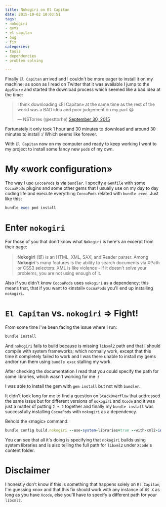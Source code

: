 ```yaml
---
title: Nokogiri on El Capitan
date: 2015-10-02 10:03:51
tags:
- nokogiri
- gems
- el capitan
- bug
- fix
categories:
- tools
- dependencies
- problem solving

---
```


Finally `El Capitan` arrived and I couldn't be more eager to install it on my machine; as soon as I read on Twitter that it was available I jump to the `AppStore` and started the download process which seemed like a bad idea at the time:

<blockquote class="twitter-tweet" lang="en"><p lang="en" dir="ltr">I think downloading «El Capitan» at the same time as the rest of the world was a BAD idea and poor judgement on my part 😂</p> — NSTorres (@esttorhe) <a href="https://twitter.com/esttorhe/status/649289668773715973">September 30, 2015</a></blockquote>

<script async src="http://platform.twitter.com/widgets.js" charset="utf-8"></script>

<!--more-->

Fortunately it only took 1 hour and 30 minutes to download and around 30 minutes to install :/ Which seems like forever.

With `El Capitan` now on my computer and ready to keep working I went to my project to install some fancy new `pod`s of my own.

# My «work configuration»

The way I use `CocoaPods` is via `bundler`. I specify a `Gemfile` with some `CocoaPods` plugins and some other gems that I usually use on my day to day coding life and execute everything `CocoaPods` related with `bundle exec`. Just like this:

```ruby
bundle exec pod install
```

# Enter `nokogiri`

For those of you that don't know what `Nokogiri` is here's an excerpt from their page:

>**Nokogiri** (鋸) is an HTML, XML, SAX, and Reader parser. Among **Nokogiri**'s many features is the ability to search documents via XPath or CSS3 selectors. XML is like violence - if it doesn't solve your problems, you are not using enough of it.

Also if you didn't know `CocoaPods` uses `nokogiri` as a dependency; this means that, that if you want to «install» `CocoaPods` you'll end up installing `nokogiri`.

# `El Capitan` vs. `nokogiri` => Fight!

From some time I've been facing the issue where I run:

```ruby
bundle install
```

And `nokogiri` fails to build because is missing `libxml2` path and that I should compile with system frameworks; which normally work, except that this time it completely failed to work and I was there unable to install my gems and/or run them using `bundle exec` stalling my work.

After checking the documentation I read that you could specify the path for some libraries, which wasn't working for me :/

I was able to install the gem with `gem install` but not with `bundler`.

It didn't took long for me to find a question on `StackOverflow` that addressed the same issue but for different versions of `nokogiri` and `Xcode` and it was just a matter of putting `2 + 2` together and finally my `bundle install` was successfully installing `CocoaPods` with `nokogiri` as a dependency.

Behold the «magic» command:

```ruby
bundle config build.nokogiri --use-system-libraries=true --with-xml2-include=/Applications/Xcode.app/Contents/Developer/Platforms/MacOSX.platform/Developer/SDKs/MacOSX10.11.sdk/usr/include/libxml2
```

You can see that all it's doing is specifying that `nokogiri` builds using system libraries and is also telling the full path for `libxml2` under `Xcode`'s content folder.

# Disclaimer

I honestly don't know if this is something that happens solely on `El Capitan`; I'm guessing «no» and that this fix should work with any instance of `OS X` as long as you have `Xcode`, else you'll have to specify a different path for your `libxml2`.
